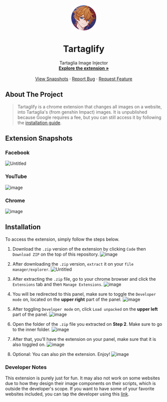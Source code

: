 <a id="readme-top"></a>

<!-- PROJECT LOGO -->
<br />
<div align="center">
  <a href="https://github.com/krislette/tartaglify">
    <img src="icons/icon-128.png" alt="Logo" width="80" height="80">
  </a>

  <h1 align="center">Tartaglify</h1>
  <p align="center">
    Tartaglia Image Injector
    <br />
    <a href="#installation"><strong>Explore the extension »</strong></a>
    <br />
    <br />
    <a href="#extension-snapshots">View Snapshots</a>
    ·
    <a href="https://github.com/krislette/tartaglify/issues">Report Bug</a>
    ·
    <a href="https://github.com/krislette/tartaglify/pulls">Request Feature</a>
  </p>
</div>

<!-- ABOUT THE PROJECT -->

## About The Project

> Tartaglify is a chrome extension that changes all images on a website, into Tartaglia's
> (from genshin Impact) images. It is unpublished because Google requires a fee, but
> you can still access it by following the <a href="#installation">installation guide</a>.

## Extension Snapshots

### Facebook
![Untitled](https://github.com/user-attachments/assets/030de299-d328-4a69-a6bf-77ec7a098b0e)

### YouTube
![image](https://github.com/user-attachments/assets/b3445ac7-ed4f-49f5-8027-d06dc092ea51)

### Chrome
![image](https://github.com/user-attachments/assets/82cc5416-06d0-4e6a-b799-8e3e2465dcb1)

## Installation
To access the extension, simply follow the steps below.
1. Download the `.zip` version of the extension by clicking `Code` then `Download ZIP` on the top of this repository.
![image](https://github.com/user-attachments/assets/42ccc8fb-93f8-4964-b83d-27aa2faba5b8)

2. After downloading the `.zip` version, `extract` it on your `file manager/explorer`.
![Untitled](https://github.com/user-attachments/assets/acb95743-90ca-40f7-88ca-2afad0016e89)

3. After extracting the `.zip` file, go to your chrome browser and click the `Extensions` tab and then `Manage Extensions`.
![image](https://github.com/user-attachments/assets/52692709-c4a1-4e80-9b62-f9c9a5ccdc11)

5. You will be redirected to this panel, make sure to toggle the `Developer mode` on, located on the <strong>upper right</strong> part of the panel.
![image](https://github.com/user-attachments/assets/7b677ba5-cf2c-4253-9982-5834580765a3)

6. After toggling `Developer mode` on, click `Load unpacked` on the <strong>upper left</strong> part of the panel.
![image](https://github.com/user-attachments/assets/d84b2bac-aefe-45fa-8820-cf1187a4924c)

7. Open the folder of the `.zip` file you extracted on <strong>Step 2</strong>. Make sure to go to the inner folder.
![image](https://github.com/user-attachments/assets/2f8d68e1-0adc-45bd-b6cf-8239c2b8d7d2)

8. After that, you'll have the extension on your panel, make sure that it is also toggled on.
![image](https://github.com/user-attachments/assets/f99e4efd-26d0-43f3-96d8-e25490dad630)

9. Optional: You can also pin the extension. Enjoy!
![image](https://github.com/user-attachments/assets/98ca784c-e2de-42e4-9d12-b388666f42b2)

### Developer Notes

This extension is purely just for fun. It may also not work on some websites due to how they design their image components on their scripts, which is outside the developer's scope. If you want to have some of your favorite websites included, you can tap the developer using this <a href="https://github.com/krislette/tartaglify/pulls">link</a>.
